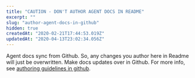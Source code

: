 ```yaml
---
title: "CAUTION - DON'T AUTHOR AGENT DOCS IN README"
excerpt: ""
slug: "author-agent-docs-in-github"
hidden: true
createdAt: "2020-02-21T17:44:53.019Z"
updatedAt: "2020-04-13T23:02:34.056Z"
---
```


Agent docs sync from Github. So, any changes you author here in Readme will just be overwritten. Make docs updates over in Github. For more info, see [authoring guidelines in github](https://github.com/WolffunGame/experiment-agent/blob/master/docs/internal%20docs%20authoring%20notes.md).
